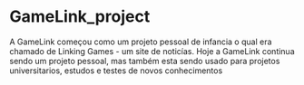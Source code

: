 # GameLink_project

A GameLink começou como um projeto pessoal de infancia o qual era chamado de Linking Games - um site de noticías. Hoje a GameLink continua sendo um projeto pessoal, mas também esta sendo usado para projetos universitarios, estudos e testes de novos conhecimentos
